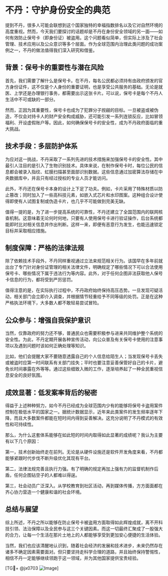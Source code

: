 # 不丹：守护身份安全的典范

提到不丹，很多人可能会联想到这个国家独特的幸福指数排名以及它对自然环境的高度重视。然而，今天我们要探讨的话题却是不丹在身份安全领域的另一面——如何有效防止保号卡（即身份证）被盗用。这个问题看似简单，但实际上涉及了社会管理、技术应用以及公众意识等多个层面。作为全球范围内治理此类问题的成功案例之一，不丹的做法值得我们深入研究和借鉴。

## 背景：保号卡的重要性与潜在风险

首先，我们需要了解什么是保号卡。在不丹，每名公民都必须持有由政府颁发的官方身份证件，这不仅是个人身份的重要证明，也是享受公共服务的基础。无论是就医、上学还是办理银行事务，都需要出示这张卡片。可以说，保号卡是每个不丹人生活中不可或缺的一部分。

然而，正因为其重要性，保号卡也成为了犯罪分子觊觎的目标。一旦被盗或被伪造，不仅会对持卡人的财产安全构成威胁，还可能引发一系列连锁反应，比如冒领福利、开设虚假账户等。因此，如何确保保号卡的安全性，成为不丹政府面临的重大挑战。

## 技术手段：多层防护体系

为应对这一挑战，不丹采取了一系列先进的技术措施来加强保号卡的安全性。其中最引人注目的是引入了生物识别技术。具体来说，在制作保号卡时，每位公民的信息都会被录入指纹、虹膜扫描甚至面部识别数据。这些信息通过加密算法存储在中央数据库中，并且只有经过授权的专业人员才能访问。

此外，不丹还在保号卡本身的设计上下足了功夫。例如，卡片采用了特殊材质以防止篡改；同时加入了一些高科技元素，如嵌入式芯片和水印图案。这种组合设计使得即使有人试图复制或伪造卡片，也几乎不可能做到完美无缺。

值得一提的是，为了进一步提高系统的可靠性，不丹还建立了全国范围内的联网核查机制。这意味着无论何时何地，只要有人使用保号卡进行验证操作，后台系统都能即时比对相关信息并作出判断。这样一来，即便有恶意行为发生，也能迅速锁定目标并采取相应措施。

## 制度保障：严格的法律法规

除了依赖技术手段外，不丹同样重视通过立法来规范相关行为。该国早在多年前就出台了专门针对身份证管理的相关法律文件，明确规定了哪些情况下可以合法使用保号卡、哪些情况下属于违法行为等内容。此外，对于任何企图非法获取他人保号卡信息的行为，都将受到严厉惩罚。

值得注意的是，在实际执行过程中，不丹政府始终保持高压态势。一旦发现可疑活动，相关部门会立即介入调查，并根据情节轻重给予不同等级的处罚。正是在这种严格执法环境下，大多数人都不敢轻易尝试冒险。

## 公众参与：增强自我保护意识

当然，仅靠政府的努力还不够，普通民众也需要积极参与进来共同维护整个系统的安全性。为此，不丹定期开展各种宣传活动，向公众普及有关保号卡使用的注意事项以及遇到问题时该如何正确处理等知识。

比如，他们会提醒大家不要随意透露自己的个人信息给陌生人；当发现保号卡丢失或被盗时应第一时间联系有关部门挂失；平时也要注意妥善保管好自己的卡片，避免长时间暴露在外等等。通过这些细致入微的工作，逐渐培养起了一种全民重视信息安全的良好氛围。

## 成效显著：低发案率背后的秘密

得益于上述种种努力，如今不丹已经成为全球范围内少有的能够将保号卡盗用案件控制在极低水平的国家之一。据统计数据显示，近年来此类案件的发生频率逐年下降，而且大多数案件都能在短时间内得到妥善解决。这充分说明了不丹模式的有效性和可持续性。

那么，为什么这套体系能够在如此短的时间内取得如此显著的成绩呢？我认为主要有以下几个原因：

第一，技术创新始终走在前列。无论是从硬件设施还是软件开发角度来看，不丹都能够紧跟时代步伐不断升级优化其现有平台。

第二，法律法规完善且执行力强。有了明确的规定再加上强有力的监督机制作后盾，任何企图钻空子的人都难以得逞。

第三，社会动员广泛深入。从学校教育到社区活动，再到媒体传播，方方面面都在齐心协力营造一个健康和谐的社会环境。

## 总结与展望

综上所述，不丹之所以能够在防止保号卡被盗用方面取得如此辉煌成就，离不开科技引领、法治保障以及全民参与这三个关键因素。而这一切最终汇聚成了一股强大的合力，让每一个生活在那片土地上的人都能够享受到更加安心便捷的生活体验。

当然，我们也应该清醒地认识到，随着社会经济的发展和技术进步，未来仍然存在诸多不确定因素需要面对。但只要坚持走科学合理的道路，并且始终保持警惕性，相信不丹一定能够继续领跑于这一领域，并为其他国家提供宝贵经验。

[TG💪+ @jx0703 ![Image](https://github.com/user-attachments/assets/dbca1d08-cadb-493c-b0ec-ad6f7a83f270)]